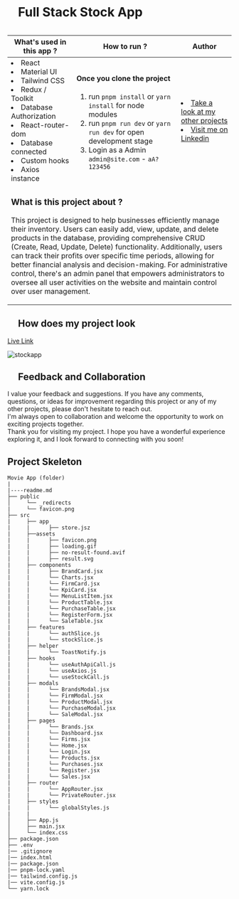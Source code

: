 <div id="user-content-toc">
  <ul align="left">
    <summary><h1 style="display: inline-block">Full Stack Stock App</h1></summary>
  </ul>
</div>

<table>
   <thead>
        <tr>
            <th>What's used in this app ?</th>
            <th>How to run ?</th>
            <th>Author</th>
        </tr>
    </thead>
  <tbody>
  <tr>
    <td> 
      <li> React  
      <li> Material UI
      <li> Tailwind CSS
      <li> Redux / Toolkit
      <li> Database Authorization 
      <li> React-router-dom  
      <li> Database connected  
      <li> Custom hooks  
      <li> Axios instance
    </td>
    <td>  <h4>Once you clone the project</h4>  
      
 1) run  `pnpm install`  or `yarn install` for node modules
 2) run `pnpm run dev` or `yarn run dev` for open development stage
 3) Login as a Admin `admin@site.com` - `aA?123456`
   </td>
    <td> <li> <a href="https://github.com/AliDurul" target="_blank">Take a look at my other projects</a> <li> <a href="https://www.linkedin.com/in/ali-durul/" target="_blank">Visit me on Linkedin</a> 
  </tr>
  <tr>
    <td colspan="3"><h3>What is this project about ?</h3> 
<p>
This project is designed to help businesses efficiently manage their inventory. Users can easily add, view, update, and delete products in the database, providing comprehensive CRUD (Create, Read, Update, Delete) functionality.
Additionally, users can track their profits over specific time periods, allowing for better financial analysis and decision-making.
For administrative control, there's an admin panel that empowers administrators to oversee all user activities on the website and maintain control over user management.
</p>
    </td>
  </tr>
      </tbody>
</table>




<div id="user-content-toc">
  <ul align="left">
    <summary><h2>How does my project look</h2></summary>
  </ul>
</div>


[Live Link](https://stock-app-tfdl.onrender.com)

![stockapp](https://github.com/AliDurul/FullStack-Stock-App/assets/80897590/26627259-cb60-47d9-bd50-8c64f7877254)

<div id="user-content-toc">
  <ul align="left">
    <summary><h2>Feedback and Collaboration</h2></summary>
  </ul>
</div>
I value your feedback and suggestions. If you have any comments, questions, or ideas for improvement regarding this project or any of my other projects, please don't hesitate to reach out.<br>
I'm always open to collaboration and welcome the opportunity to work on exciting projects together.<br>
Thank you for visiting my project. I hope you have a wonderful experience exploring it, and I look forward to connecting with you soon!




## Project Skeleton

```
Movie App (folder)
|
|----readme.md    
├── public
│     └── _redirects
|     └── favicon.png
├── src
|     ├── app
|     |      ├── store.jsz
|     ├──assets
|     |      ├── favicon.png
|     |      ├── loading.gif
|     |      ├── no-result-found.avif
|     |      ├── result.svg
|     ├── components
|     |      ├── BrandCard.jsx
|     |      └── Charts.jsx
|     |      └── FirmCard.jsx
|     |      └── KpiCard.jsx
|     |      └── MenuListItem.jsx
|     |      └── ProductTable.jsx
|     |      └── PurchaseTable.jsx
|     |      └── RegisterForm.jsx
|     |      └── SaleTable.jsx
|     ├── features
|     |      └── authSlice.js
|     |      └── stockSlice.js
|     ├── helper
|     |      └── ToastNotify.js
|     ├── hooks
|     |      └── useAuthApiCall.js
|     |      └── useAxios.js
|     |      └── useStockCall.js
|     ├── modals
|     |      └── BrandsModal.jsx  
|     |      └── FirmModal.jsx
|     |      └── ProductModal.jsx
|     |      └── PurchaseModal.jsx
|     |      └── SaleModal.jsx
|     ├── pages
|     |      └── Brands.jsx
|     |      └── Dashboard.jsx
|     |      └── Firms.jsx
|     |      └── Home.jsx
|     |      └── Login.jsx
|     |      └── Products.jsx
|     |      └── Purchases.jsx
|     |      └── Register.jsx
|     |      └── Sales.jsx
|     ├── router
|     |      └── AppRouter.jsx
|     |      └── PrivateRouter.jsx
|     ├── styles
|     |      └── globalStyles.js
|     |
│     ├── App.js
│     ├── main.jsx
│     └── index.css
├── package.json
├── .env
|── .gitignore
|── index.html
|── package.json
|── pnpm-lock.yaml
|── tailwind.config.js
|── vite.config.js
└── yarn.lock
```